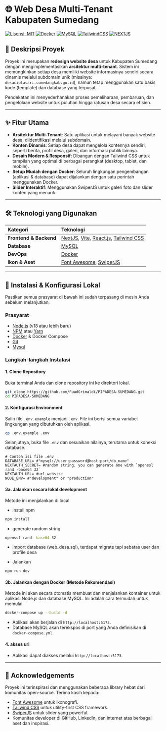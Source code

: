 # 🌐 Web Desa Multi-Tenant Kabupaten Sumedang

[![Lisensi: MIT](https://img.shields.io/badge/Lisensi-MIT-yellow.svg)](https://opensource.org/licenses/MIT)
[![Docker](https://img.shields.io/badge/docker-%230db7ed.svg?style=for-the-badge&logo=docker&logoColor=white)](https://www.docker.com/)
[![MySQL](https://img.shields.io/badge/mysql-%2300f.svg?style=for-the-badge&logo=mysql&logoColor=white)](https://www.mysql.com/)
[![TailwindCSS](https://img.shields.io/badge/tailwindcss-%2338B2AC.svg?style=for-the-badge&logo=tailwind-css&logoColor=white)](https://tailwindcss.com/)
[![NEXTJS](https://img.shields.io/badge/tailwindcss-%2338B2AC.svg?style=for-the-badge&logo=tailwind-css&logoColor=white)]()

## 📝 Deskripsi Proyek

Proyek ini merupakan **redesign website desa** untuk Kabupaten Sumedang dengan mengimplementasikan **arsitektur multi-tenant**. Sistem ini memungkinkan setiap desa memiliki website informasinya sendiri secara dinamis melalui subdomain unik (misalnya: `desaciptasari.sumedangkab.go.id`), namun tetap menggunakan satu basis kode (template) dan database yang terpusat.

Pendekatan ini menyederhanakan proses pemeliharaan, pembaruan, dan pengelolaan website untuk puluhan hingga ratusan desa secara efisien.

---

## ✨ Fitur Utama

- **Arsitektur Multi-Tenant**: Satu aplikasi untuk melayani banyak website desa, diidentifikasi melalui subdomain.
- **Konten Dinamis**: Setiap desa dapat mengelola kontennya sendiri, seperti berita, profil desa, galeri, dan informasi publik lainnya.
- **Desain Modern & Responsif**: Dibangun dengan Tailwind CSS untuk tampilan yang optimal di berbagai perangkat (desktop, tablet, dan mobile).
- **Setup Mudah dengan Docker**: Seluruh lingkungan pengembangan (aplikasi & database) dapat dijalankan dengan satu perintah menggunakan Docker.
- **Slider Interaktif**: Menggunakan SwiperJS untuk galeri foto dan slider konten yang menarik.

---

## 🛠️ Teknologi yang Digunakan

| Kategori               | Teknologi                                                                                                           |
| :--------------------- | :------------------------------------------------------------------------------------------------------------------ |
| **Frontend & Backend** | [NextJS](), [Vite](https://vitejs.dev/), [React.js](https://reactjs.org/), [Tailwind CSS](https://tailwindcss.com/) |
| **Database**           | [MySQL](https://www.mysql.com/)                                                                                     |
| **DevOps**             | [Docker](https://www.docker.com/)                                                                                   |
| **Ikon & Aset**        | [Font Awesome](https://fontawesome.com/icons), [SwiperJS](https://swiperjs.com/)                                    |

---

## 🚀 Instalasi & Konfigurasi Lokal

Pastikan semua prasyarat di bawah ini sudah terpasang di mesin Anda sebelum melanjutkan.

### Prasyarat

- [Node.js](https://nodejs.org/en/) (v18 atau lebih baru)
- [NPM](https://www.npmjs.com/) atau [Yarn](https://yarnpkg.com/)
- [Docker](https://www.docker.com/products/docker-desktop/) & Docker Compose
- [Git](https://git-scm.com/)
- [Mysql]()

### Langkah-langkah Instalasi

#### 1. Clone Repository

Buka terminal Anda dan clone repository ini ke direktori lokal.

```bash
git clone https://github.com/FuadGrimaldi/PIPADESA-SUMEDANG.git
cd PIPADESA-SUMEDANG
```

#### 2. Konfigurasi Environment

Salin file `.env.example` menjadi `.env`. File ini berisi semua variabel lingkungan yang dibutuhkan oleh aplikasi.

```bash
cp .env.example .env
```

Selanjutnya, buka file `.env` dan sesuaikan nilainya, terutama untuk koneksi database.

```env
# Contoh isi file .env
DATABASE_URL= #"mysql://user:password@host:port/db_name"
NEXTAUTH_SECRET= #random string, you can generate one with `openssl rand -base64 32`
NEXTAUTH_URL= #url website
NODE_ENV= #"development" or "production"
```

#### 3a. Jalankan secara lokal development

Metode ini menjalankan di local

- install npm

```bash
npm install
```

- generate random string

```bash
openssl rand -base64 32
```

- import database (web_desa.sql), terdapat migrate tapi sebatas user dan profile desa

- Jalankan

```bash
npm run dev
```

#### 3b. Jalankan dengan Docker (Metode Rekomendasi)

Metode ini akan secara otomatis membuat dan menjalankan kontainer untuk aplikasi Node.js dan database MySQL. Ini adalah cara termudah untuk memulai.

```bash
docker-compose up --build -d
```

- Aplikasi akan berjalan di `http://localhost:5173`.
- Database MySQL akan terekspos di port yang Anda definisikan di `docker-compose.yml`.

#### 4. akses url

- Aplikasi dapat diakses melalui `http://localhost:5173`.

---

## 🙏 Acknowledgements

Proyek ini terinspirasi dan menggunakan beberapa library hebat dari komunitas open-source. Terima kasih kepada:

- [Font Awesome](https://fontawesome.com/icons) untuk ikonografi.
- [Tailwind CSS](https://tailwindcss.com/) untuk utility-first CSS framework.
- [SwiperJS](https://swiperjs.com/) untuk slider yang powerful.
- Komunitas developer di GitHub, LinkedIn, dan internet atas berbagai aset dan inspirasi.
